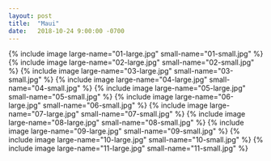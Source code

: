 ```yaml
---
layout: post
title:  "Maui"
date:   2018-10-24 9:00:00 -0700
---
```


{% include image large-name="01-large.jpg" small-name="01-small.jpg" %}
{% include image large-name="02-large.jpg" small-name="02-small.jpg" %}
{% include image large-name="03-large.jpg" small-name="03-small.jpg" %}
{% include image large-name="04-large.jpg" small-name="04-small.jpg" %}
{% include image large-name="05-large.jpg" small-name="05-small.jpg" %}
{% include image large-name="06-large.jpg" small-name="06-small.jpg" %}
{% include image large-name="07-large.jpg" small-name="07-small.jpg" %}
{% include image large-name="08-large.jpg" small-name="08-small.jpg" %}
{% include image large-name="09-large.jpg" small-name="09-small.jpg" %}
{% include image large-name="10-large.jpg" small-name="10-small.jpg" %}
{% include image large-name="11-large.jpg" small-name="11-small.jpg" %}
